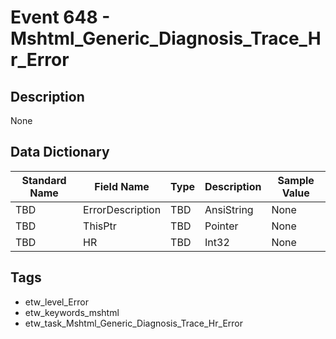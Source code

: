 # Event 648 - Mshtml_Generic_Diagnosis_Trace_Hr_Error

## Description
None

## Data Dictionary
|Standard Name|Field Name|Type|Description|Sample Value|
|---|---|---|---|---|
|TBD|ErrorDescription|TBD|AnsiString|None|None|
|TBD|ThisPtr|TBD|Pointer|None|None|
|TBD|HR|TBD|Int32|None|None|

## Tags
* etw_level_Error
* etw_keywords_mshtml
* etw_task_Mshtml_Generic_Diagnosis_Trace_Hr_Error